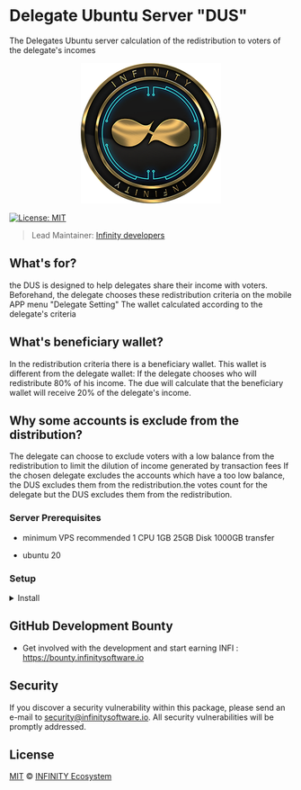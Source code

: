# Delegate Ubuntu Server "DUS"
The Delegates Ubuntu server calculation of the redistribution to voters of the delegate's incomes

<p align="center">
    <img src="/banner_infi.png" />
</p>

[![License: MIT](https://badgen.now.sh/badge/license/MIT/green)](https://opensource.org/licenses/MIT)

> Lead Maintainer: [Infinity developers](https://github.com/Plusid)

## What's for?

the DUS is designed to help delegates share their income with voters.
Beforehand, the delegate chooses these redistribution criteria on the mobile APP menu "Delegate Setting"
The wallet calculated according to the delegate's criteria

## What's beneficiary wallet?

In the redistribution criteria there is a beneficiary wallet.
This wallet is different from the delegate wallet:
If the delegate chooses who will redistribute 80% of his income.
The due will calculate that the beneficiary wallet will receive 20% of the delegate's income.

## Why some accounts is exclude from the distribution?

The delegate can choose to exclude voters with a low balance from the redistribution to limit the dilution of income generated by transaction fees
If the chosen delegate excludes the accounts which have a too low balance, the DUS excludes them from the redistribution.the votes count for the delegate but the DUS excludes them from the redistribution.

### Server Prerequisites

- minimum VPS recommended 
1 CPU 1GB 
25GB Disk
1000GB transfer

- ubuntu 20

### Setup

<details><summary>Install</summary>

Install Delegate Ubuntu Server 

```bash
Yarn install
```

Choice your blockchain "infinity" or "hedge"
Enter your network: 

```bash
infinity
```
or
```bash
hedge
```

Entry your delegate phrase (wallet passphrase) as forger
Enter your wallet delegate:

```bash
"this is my secret passphrase"
```

</details>



## GitHub Development Bounty

-   Get involved with the development and start earning INFI : https://bounty.infinitysoftware.io

## Security

If you discover a security vulnerability within this package, please send an e-mail to security@infinitysoftware.io. All security vulnerabilities will be promptly addressed.

## License

[MIT](LICENSE) © [INFINITY Ecosystem](https://infinitysoftware.io)
